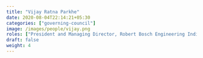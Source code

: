 ```yaml
---
title: "Vijay Ratna Parkhe"
date: 2020-08-04T22:14:21+05:30
categories: ["governing-council"]
image: /images/people/vijay.png
roles: ["President and Managing Director, Robert Bosch Engineering India"]
draft: false
weight: 4
---
```



